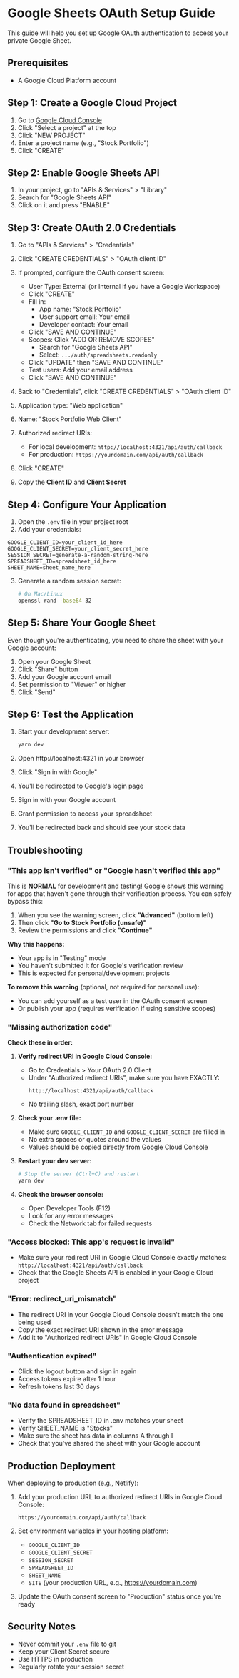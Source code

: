 # Google Sheets OAuth Setup Guide

This guide will help you set up Google OAuth authentication to access your private Google Sheet.

## Prerequisites

- A Google Cloud Platform account

## Step 1: Create a Google Cloud Project

1. Go to [Google Cloud Console](https://console.cloud.google.com/)
2. Click "Select a project" at the top
3. Click "NEW PROJECT"
4. Enter a project name (e.g., "Stock Portfolio")
5. Click "CREATE"

## Step 2: Enable Google Sheets API

1. In your project, go to "APIs & Services" > "Library"
2. Search for "Google Sheets API"
3. Click on it and press "ENABLE"

## Step 3: Create OAuth 2.0 Credentials

1. Go to "APIs & Services" > "Credentials"
2. Click "CREATE CREDENTIALS" > "OAuth client ID"
3. If prompted, configure the OAuth consent screen:
   - User Type: External (or Internal if you have a Google Workspace)
   - Click "CREATE"
   - Fill in:
     - App name: "Stock Portfolio"
     - User support email: Your email
     - Developer contact: Your email
   - Click "SAVE AND CONTINUE"
   - Scopes: Click "ADD OR REMOVE SCOPES"
     - Search for "Google Sheets API"
     - Select: `.../auth/spreadsheets.readonly`
   - Click "UPDATE" then "SAVE AND CONTINUE"
   - Test users: Add your email address
   - Click "SAVE AND CONTINUE"

4. Back to "Credentials", click "CREATE CREDENTIALS" > "OAuth client ID"
5. Application type: "Web application"
6. Name: "Stock Portfolio Web Client"
7. Authorized redirect URIs:
   - For local development: `http://localhost:4321/api/auth/callback`
   - For production: `https://yourdomain.com/api/auth/callback`
8. Click "CREATE"
9. Copy the **Client ID** and **Client Secret**

## Step 4: Configure Your Application

1. Open the `.env` file in your project root
2. Add your credentials:

```env
GOOGLE_CLIENT_ID=your_client_id_here
GOOGLE_CLIENT_SECRET=your_client_secret_here
SESSION_SECRET=generate-a-random-string-here
SPREADSHEET_ID=spreadsheet_id_here
SHEET_NAME=sheet_name_here
```

3. Generate a random session secret:
   ```bash
   # On Mac/Linux
   openssl rand -base64 32
   ```

## Step 5: Share Your Google Sheet

Even though you're authenticating, you need to share the sheet with your Google account:

1. Open your Google Sheet
2. Click "Share" button
3. Add your Google account email
4. Set permission to "Viewer" or higher
5. Click "Send"

## Step 6: Test the Application

1. Start your development server:
   ```bash
   yarn dev
   ```

2. Open http://localhost:4321 in your browser
3. Click "Sign in with Google"
4. You'll be redirected to Google's login page
5. Sign in with your Google account
6. Grant permission to access your spreadsheet
7. You'll be redirected back and should see your stock data

## Troubleshooting

### "This app isn't verified" or "Google hasn't verified this app"

This is **NORMAL** for development and testing! Google shows this warning for apps that haven't gone through their verification process. You can safely bypass this:

1. When you see the warning screen, click **"Advanced"** (bottom left)
2. Then click **"Go to Stock Portfolio (unsafe)"**
3. Review the permissions and click **"Continue"**

**Why this happens:**
- Your app is in "Testing" mode
- You haven't submitted it for Google's verification review
- This is expected for personal/development projects

**To remove this warning** (optional, not required for personal use):
- You can add yourself as a test user in the OAuth consent screen
- Or publish your app (requires verification if using sensitive scopes)

### "Missing authorization code"

**Check these in order:**

1. **Verify redirect URI in Google Cloud Console:**
   - Go to Credentials > Your OAuth 2.0 Client
   - Under "Authorized redirect URIs", make sure you have EXACTLY:
     ```
     http://localhost:4321/api/auth/callback
     ```
   - No trailing slash, exact port number

2. **Check your .env file:**
   - Make sure `GOOGLE_CLIENT_ID` and `GOOGLE_CLIENT_SECRET` are filled in
   - No extra spaces or quotes around the values
   - Values should be copied directly from Google Cloud Console

3. **Restart your dev server:**
   ```bash
   # Stop the server (Ctrl+C) and restart
   yarn dev
   ```

4. **Check the browser console:**
   - Open Developer Tools (F12)
   - Look for any error messages
   - Check the Network tab for failed requests

### "Access blocked: This app's request is invalid"
- Make sure your redirect URI in Google Cloud Console exactly matches: `http://localhost:4321/api/auth/callback`
- Check that the Google Sheets API is enabled in your Google Cloud project

### "Error: redirect_uri_mismatch"
- The redirect URI in your Google Cloud Console doesn't match the one being used
- Copy the exact redirect URI shown in the error message
- Add it to "Authorized redirect URIs" in Google Cloud Console

### "Authentication expired"
- Click the logout button and sign in again
- Access tokens expire after 1 hour
- Refresh tokens last 30 days

### "No data found in spreadsheet"
- Verify the SPREADSHEET_ID in .env matches your sheet
- Verify SHEET_NAME is "Stocks"
- Make sure the sheet has data in columns A through I
- Check that you've shared the sheet with your Google account

## Production Deployment

When deploying to production (e.g., Netlify):

1. Add your production URL to authorized redirect URIs in Google Cloud Console:
   ```
   https://yourdomain.com/api/auth/callback
   ```

2. Set environment variables in your hosting platform:
   - `GOOGLE_CLIENT_ID`
   - `GOOGLE_CLIENT_SECRET`
   - `SESSION_SECRET`
   - `SPREADSHEET_ID`
   - `SHEET_NAME`
   - `SITE` (your production URL, e.g., https://yourdomain.com)

3. Update the OAuth consent screen to "Production" status once you're ready

## Security Notes

- Never commit your `.env` file to git
- Keep your Client Secret secure
- Use HTTPS in production
- Regularly rotate your session secret

